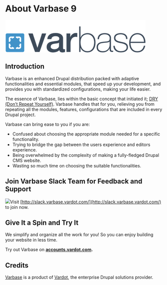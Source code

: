 # About Varbase 9

![The Ultimate Drupal CMS Starter Kit (Bootstrap Ready)](<../.gitbook/assets/Large-Logo Color with padding.png>)

## **Introduction**

Varbase is an enhanced Drupal distribution packed with adaptive functionalities and essential modules, that speed up your development, and provides you with standardized configurations, making your life easier.

The essence of Varbase, lies within the basic concept that initiated it; [DRY (Don’t Repeat Yourself)](https://en.wikipedia.org/wiki/Don't\_repeat\_yourself). Varbase handles that for you, relieving you from repeating all the modules, features, configurations that are included in every Drupal project.

Varbase can bring ease to you if you are:

* Confused about choosing the appropriate module needed for a specific functionality.
* Trying to bridge the gap between the users experience and editors experience.
* Being overwhelmed by the complexity of making a fully-fledged Drupal CMS website.
* Wasting so much time on choosing the suitable functionalities.



## Join Varbase Slack Team for Feedback and Support

[![](https://www.drupal.org/files/varbase-slack-cta\_0.png)](http://slack.varbase.vardot.com/)Visit [http://slack.varbase.vardot.com/](http://slack.varbase.vardot.com/) to join now.

## Give It a Spin and Try It

We simplify and organize all the work for you! So you can enjoy building your website in less time.

Try out Varbase on [**accounts.vardot.com**](https://accounts.vardot.com/)**.**



## Credits

[Varbase](https://www.drupal.org/project/varbase) is a product of [Vardot](https://www.vardot.com/), the enterprise Drupal solutions provider.
